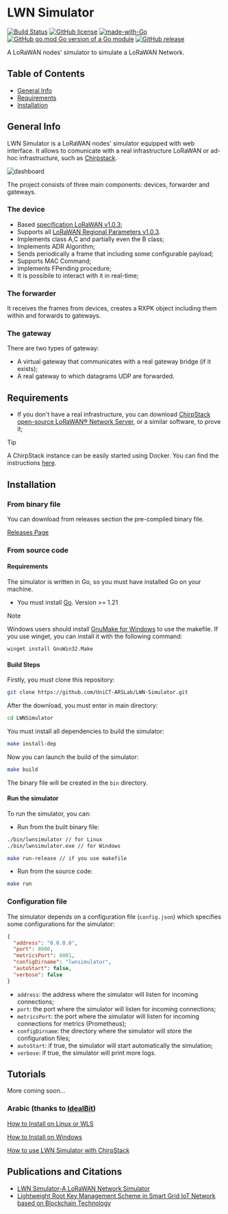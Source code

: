 # LWN Simulator

[![Build Status](https://www.travis-ci.com/UniCT-ARSLab/LWN-Simulator.svg?branch=main)](https://www.travis-ci.com/UniCT-ARSLab/LWN-Simulator)
[![GitHub license](https://img.shields.io/github/license/UniCT-ARSLab/LWN-Simulator)](https://github.com/UniCT-ARSLab/LWN-Simulator/blob/main/LICENSE.txt)
[![made-with-Go](https://img.shields.io/badge/Made%20with-Go-1f425f.svg)](https://golang.org)
[![GitHub go.mod Go version of a Go module](https://img.shields.io/github/go-mod/go-version/UniCT-ARSLab/LWN-Simulator.svg)](https://github.com/UniCT-ARSLab/LWN-Simulator)
[![GitHub release](https://img.shields.io/github/release/UniCT-ARSLab/LWN-Simulator.svg)](https://github.com/UniCT-ARSLab/LWN-Simulator/releases/)

A LoRaWAN nodes' simulator to simulate a LoRaWAN Network.

## Table of Contents

* [General Info](#general-info)
* [Requirements](#requirements)
* [Installation](#installation)

## General Info

LWN Simulator is a LoRaWAN nodes' simulator equipped with web interface. It allows to comunicate with a real
infrastructure LoRaWAN or ad-hoc infrastructure, such as [Chirpstack](https://www.chirpstack.io/).

![dashboard](./github/dashboard.png)

The project consists of three main components: devices, forwarder and gateways.

### The device

* Based [specification LoRaWAN v1.0.3](https://lora-alliance.org/resource_hub/lorawan-specification-v1-0-3/);
* Supports
  all [LoRaWAN Regional Parameters v1.0.3](https://lora-alliance.org/resource_hub/lorawan-regional-parameters-v1-0-3reva/).
* Implements class A,C and partially even the B class;
* Implements ADR Algorithm;
* Sends periodically a frame that including some configurable payload;
* Supports MAC Command;
* Implements FPending procedure;
* It is possibile to interact with it in real-time;

### The forwarder

It receives the frames from devices, creates a RXPK object including them within and forwards to gateways.

### The gateway

There are two types of gateway:

* A virtual gateway that communicates with a real gateway bridge (if it exists);
* A real gateway to which datagrams UDP are forwarded.

## Requirements

* If you don't have a real infrastructure, you can
  download [ChirpStack open-source LoRaWAN® Network Server](https://www.chirpstack.io/project/), or a similar software,
  to prove it;

> [!TIP]
> A ChirpStack instance can be easily started using Docker. You can find the
> instructions [here](https://www.chirpstack.io/docs/getting-started/docker.html).

## Installation

### From binary file

You can download from releases section the pre-compiled binary file.

[Releases Page](https://github.com/UniCT-ARSLab/LWN-Simulator/releases)

### From source code

#### Requirements

The simulator is written in Go, so you must have installed Go on your machine.

* You must install [Go](https://golang.org/). Version >= 1.21

> [!NOTE]
> Windows users should install [GnuMake for Windows](https://www.gnu.org/software/make/) to use the makefile.
> If you use winget, you can install it with the following command:
> ```bash
> winget install GnuWin32.Make
> ```

#### Build Steps

Firstly, you must clone this repository:

```bash
git clone https://github.com/UniCT-ARSLab/LWN-Simulator.git
```

After the download, you must enter in main directory:

```bash
cd LWNSimulator
```

You must install all dependencies to build the simulator:

```bash
make install-dep
```

Now you can launch the build of the simulator:

```bash
make build
```

The binary file will be created in the `bin` directory.

#### Run the simulator

To run the simulator, you can:

- Run from the built binary file:

```bash
./bin/lwnsimulator // for Linux
./bin/lwnsimulator.exe // for Windows

make run-release // if you use makefile
```

- Run from the source code:

```bash
make run
```

### Configuration file

The simulator depends on a configuration file (`config.json`) which specifies some configurations for the simulator:

```json
{
  "address": "0.0.0.0",
  "port": 8000,
  "metricsPort": 8001,
  "configDirname": "lwnsimulator",
  "autoStart": false,
  "verbose": false
}
```

- `address`: the address where the simulator will listen for incoming connections;
- `port`: the port where the simulator will listen for incoming connections;
- `metricsPort`: the port where the simulator will listen for incoming connections for metrics (Prometheus);
- `configDirname`: the directory where the simulator will store the configuration files;
- `autoStart`: if true, the simulator will start automatically the simulation;
- `verbose`: if true, the simulator will print more logs.

## Tutorials

More coming soon...

### Arabic (thanks to [IdealBit](https://www.youtube.com/@IdealBit365))

[How to Install on Linux or WLS](https://www.youtube.com/watch?v=TEZcyVdanYE)

[How to Install on Windows](https://www.youtube.com/watch?v=BbemBm3Lzvo)

[How to use LWN Simulator with ChirpStack](https://www.youtube.com/watch?v=OpQkb00gfjs)

## Publications and Citations

- [LWN Simulator-A LoRaWAN Network Simulator](https://ieeexplore.ieee.org/document/10477816)
- [Lightweight Root Key Management Scheme in Smart Grid IoT Network based on Blockchain Technology](https://www.researchsquare.com/article/rs-3330383/v1)